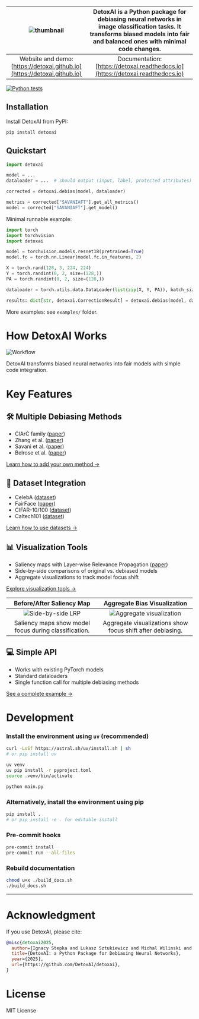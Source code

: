 





| ![thumbnail](images/thumbnail_detoxai.png) | **DetoxAI** is a Python package for debiasing neural networks in image classification tasks. It transforms biased models into fair and balanced ones with minimal code changes.  | 
|:-------------------------:|:----------------------------:|
|  Website and demo: [https://detoxai.github.io](https://detoxai.github.io)|  Documentation: [https://detoxai.readthedocs.io](https://detoxai.readthedocs.io) |

[![Python tests](https://github.com/DetoxAI/detoxai/actions/workflows/python-tests.yml/badge.svg?branch=main)](https://github.com/DetoxAI/detoxai/actions/workflows/python-tests.yml)


## Installation

Install DetoxAI from PyPI:

```bash
pip install detoxai
```

## Quickstart

```python
import detoxai

model = ...
dataloader = ...  # should output (input, label, protected attributes)

corrected = detoxai.debias(model, dataloader)

metrics = corrected["SAVANIAFT"].get_all_metrics()
model = corrected["SAVANIAFT"].get_model()
```

Minimal runnable example:

```python
import torch
import torchvision
import detoxai

model = torchvision.models.resnet18(pretrained=True)
model.fc = torch.nn.Linear(model.fc.in_features, 2)

X = torch.rand(128, 3, 224, 224)
Y = torch.randint(0, 2, size=(128,))
PA = torch.randint(0, 2, size=(128,))

dataloader = torch.utils.data.DataLoader(list(zip(X, Y, PA)), batch_size=32)

results: dict[str, detoxai.CorrectionResult] = detoxai.debias(model, dataloader)
```

More examples: see `examples/` folder.


# How DetoxAI Works

![Workflow](images/flow.png)

DetoxAI transforms biased neural networks into fair models with simple code integration.

# Key Features

## 🛠️ Multiple Debiasing Methods

- ClArC family ([paper](https://www.sciencedirect.com/science/article/pii/S1566253521001573))
- Zhang et al. ([paper](https://arxiv.org/abs/1801.07593))
- Savani et al. ([paper](https://arxiv.org/abs/2006.08564))
- Belrose et al. ([paper](https://arxiv.org/abs/2306.03819))

[Learn how to add your own method →](https://detoxai.readthedocs.io/en/latest/tutorials.adding_a_method.html)

## 📀 Dataset Integration

- CelebA ([dataset](https://mmlab.ie.cuhk.edu.hk/projects/CelebA.html))
- FairFace ([paper](https://arxiv.org/abs/1908.04913))
- CIFAR-10/100 ([dataset](https://www.cs.toronto.edu/~kriz/cifar.html))
- Caltech101 ([dataset](https://data.caltech.edu/records/mzrjq-6wc02))

[Learn how to use datasets →](https://detoxai.readthedocs.io/en/latest/tutorials.dataset.html)

## 📊 Visualization Tools

- Saliency maps with Layer-wise Relevance Propagation ([paper](https://journals.plos.org/plosone/article?id=10.1371/journal.pone.0130140))
- Side-by-side comparisons of original vs. debiased models
- Aggregate visualizations to track model focus shift

[Explore visualization tools →](https://detoxai.readthedocs.io/en/latest/detoxai.visualization.html)

| Before/After Saliency Map | Aggregate Bias Visualization |
|:-------------------------:|:----------------------------:|
| ![Side-by-side LRP](images/side-by-side.png) | ![Aggregate visualization](images/aggregate.png) |
| Saliency maps show model focus during classification. |Aggregate visualizations show focus shift after debiasing. |


## 💻 Simple API

- Works with existing PyTorch models
- Standard dataloaders
- Single function call for multiple debiasing methods

[See a complete example →](https://detoxai.readthedocs.io/en/latest/examples/example.html)





# Development

### Install the environment using `uv` (recommended)

```bash
curl -LsSf https://astral.sh/uv/install.sh | sh
# or pip install uv

uv venv
uv pip install -r pyproject.toml
source .venv/bin/activate

python main.py
```

### Alternatively, install the environment using pip

```bash
pip install .
# or pip install -e . for editable install
```

### Pre-commit hooks

```bash
pre-commit install
pre-commit run --all-files
```

### Rebuild documentation

```bash
chmod u+x ./build_docs.sh
./build_docs.sh
```

---

# Acknowledgment

If you use DetoxAI, please cite:

```bibtex
@misc{detoxai2025,
  author={Ignacy Stepka and Lukasz Sztukiewicz and Michal Wilinski and Jerzy Stefanowski},
  title={DetoxAI: a Python Package for Debiasing Neural Networks},
  year={2025},
  url={https://github.com/DetoxAI/detoxai},
}
```

# License

MIT License